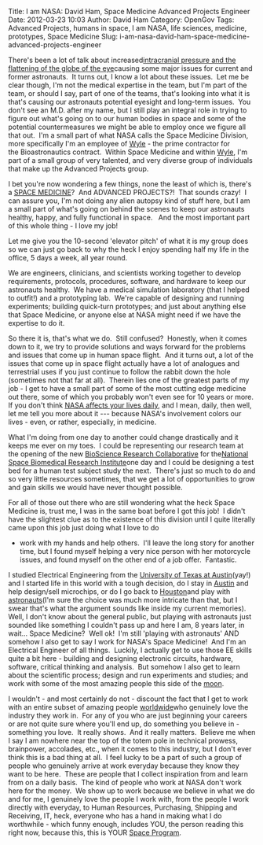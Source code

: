 Title: I am NASA: David Ham, Space Medicine Advanced Projects Engineer
Date: 2012-03-23 10:03
Author: David Ham
Category: OpenGov
Tags: Advanced Projects, humans in space, I am NASA, life sciences, medicine, prototypes, Space Medicine
Slug: i-am-nasa-david-ham-space-medicine-advanced-projects-engineer

There's been a lot of talk about increased[intracranial pressure and the
flattening of the globe of the eye][]causing some major issues for
current and former astronauts.  It turns out, I know a lot about these
issues.  Let me be clear though, I'm not the medical expertise in the
team, but I'm part of the team, or should I say, part of one of the
teams, that's looking into what it is that's causing our astronauts
potential eyesight and long-term issues.  You don't see an M.D. after my
name, but I still play an integral role in trying to figure out what's
going on to our human bodies in space and some of the potential
countermeasures we might be able to employ once we figure all that out. 
I'm a small part of what NASA calls the Space Medicine Division, more
specifically I'm an employee of [Wyle][] - the prime contractor for
the Bioastronautics contract.  Within Space Medicine and within
[Wyle][1], I'm part of a small group of very talented, and very diverse
group of individuals that make up the Advanced Projects group.

I bet you're now wondering a few things, none the least of which is,
there's a [SPACE MEDICINE][]?  And ADVANCED PROJECTS?!  That sounds
crazy!  I can assure you, I'm not doing any alien autopsy kind of stuff
here, but I am a small part of what's going on behind the scenes to keep
our astronauts healthy, happy, and fully functional in space.   And the
most important part of this whole thing - I love my job!

Let me give you the 10-second 'elevator pitch' of what it is my group
does so we can just go back to why the heck I enjoy spending half my
life in the office, 5 days a week, all year round.

We are engineers, clinicians, and scientists working together to develop
requirements, protocols, procedures, software, and hardware to keep our
astronauts healthy.  We have a medical simulation laboratory (that I
helped to outfit!) and a prototyping lab.  We're capable of designing
and running experiments; building quick-turn prototypes; and just about
anything else that Space Medicine, or anyone else at NASA might need if
we have the expertise to do it.

So there it is, that's what we do.  Still confused?  Honestly, when it
comes down to it, we try to provide solutions and ways forward for the
problems and issues that come up in human space flight.  And it turns
out, a lot of the issues that come up in space flight actually have a
lot of analogues and terrestrial uses if you just continue to follow the
rabbit down the hole (sometimes not that far at all).  Therein lies one
of the greatest parts of my job - I get to have a small part of some of
the most cutting edge medicine out there, some of which you probably
won't even see for 10 years or more.  If you don't think [NASA affects
your lives daily][], and I mean, daily, then well, let me tell you more
about it --- because NASA's involvement colors our lives - even, or
rather, especially, in medicine.

What I'm doing from one day to another could change drastically and it
keeps me ever on my toes.  I could be representing our research team at
the opening of the new [BioScience Research Collaborative][] for
the[National Space Biomedical Research Institute][]one day and I could
be designing a test bed for a human test subject study the next. 
There's just so much to do and so very little resources sometimes, that
we get a lot of opportunities to grow and gain skills we would have
never thought possible.

For all of those out there who are still wondering what the heck Space
Medicine is, trust me, I was in the same boat before I got this job!  I
didn't have the slightest clue as to the existence of this division
until I quite literally came upon this job just doing what I love to do
- work with my hands and help others.  I'll leave the long story for
another time, but I found myself helping a very nice person with her
motorcycle issues, and found myself on the other end of a job offer. 
Fantastic.

I studied Electrical Engineering from the [University of Texas at
Austin][](yay!) and I started life in this world with a tough decision,
do I stay in [Austin][] and help design/sell microchips, or do I go back
to [Houston][]and play with [astronauts][](I'm sure the choice was much
more intricate than that, but I swear that's what the argument sounds
like inside my current memories).  Well, I don't know about the general
public, but playing with astronauts just sounded like something I
couldn't pass up and here I am, 8 years later, in wait... Space
Medicine?  Well ok!  I'm still 'playing with astronauts' AND somehow I
also get to say I work for NASA's Space Medicine!  And I'm an Electrical
Engineer of all things.  Luckily, I actually get to use those EE skills
quite a bit here - building and designing electronic circuits, hardware,
software, critical thinking and analysis.  But somehow I also get to
learn about the scientific process; design and run experiments and
studies; and work with some of the most amazing people this side of the
[moon][].

I wouldn't - and most certainly do not - discount the fact that I get to
work with an entire subset of amazing people [worldwide][]who genuinely
love the industry they work in.  For any of you who are just beginning
your careers or are not quite sure where you'll end up, do something you
believe in - something you love.  It really shows.  And it really
matters.  Believe me when I say I am nowhere near the top of the totem
pole in technical prowess, brainpower, accolades, etc., when it comes to
this industry, but I don't ever think this is a bad thing at all.  I
feel lucky to be a part of such a group of people who genuinely arrive
at work everyday because they know they want to be here.  These are
people that I collect inspiration from and learn from on a daily basis. 
The kind of people who work at NASA don't work here for the money.  We
show up to work because we believe in what we do and for me, I genuinely
love the people I work with, from the people I work directly with
everyday, to Human Resources, Purchasing, Shipping and Receiving,
IT, heck, everyone who has a hand in making what I do worthwhile - which
funny enough, includes YOU, the person reading this right now, because
this, this is YOUR [Space Program][].

  [intracranial pressure and the flattening of the globe of the eye]: http://radiology.rsna.org/content/early/2012/03/07/radiol.12111986.abstract
    "Journal of Radiology"
  [Wyle]: http://www.wyle.com/
    "Wyle, an integral part of NASA's Human Health and Performance contract"
  [1]: http://www.wyle.com/STE/Pages/default.aspx
    "Wyle's Science Technology and Engineering Group"
  [SPACE MEDICINE]: http://www.nasa.gov/centers/johnson/slsd/about/divisions/spacemed/
    "NASA's Space Medicine"
  [NASA affects your lives daily]: http://spinoff.nasa.gov/
    "Here are just some of the things that 'spin off' from NASA work, check it out, you'd be amazed. "
  [BioScience Research Collaborative]: http://brc.rice.edu/home/
    "The BioScience Research Collaborative"
  [National Space Biomedical Research Institute]: http://www.nsbri.org/
    "The National Space Biomedical Research Institute"
  [University of Texas at Austin]: http://www.engr.utexas.edu/
    "Cockrell School of Engineering, Hook 'em!"
  [Austin]: www.austintexas.org/ "good ol' Austin, TX, yeehaw y'all!"
  [Houston]: http://downtownhouston.org
    "Houston is a fantastic place! Here's a good place to figure out what's going on this week"
  [astronauts]: http://www.jsc.nasa.gov/Bios/
    "Astronaut Bios, some of the most amazing people you'll ever read about!"
  [moon]: http://solarsystem.nasa.gov/eyes
    "This is a super cool link with 3D flybys of our solarsystem... "
  [worldwide]: http://www.esa.int
    "The European Space Agency, just one of the worldwide partners with NASA"
  [Space Program]: http://www.youtube.com/user/NASAtelevision
    "Videos, because you know you love watching them"

